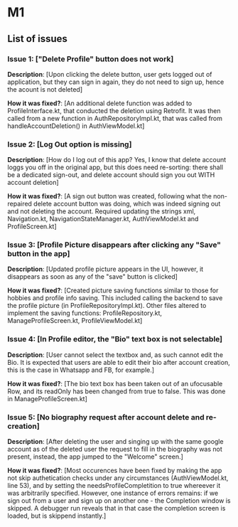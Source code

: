 # M1

## List of issues

### Issue 1: ["Delete Profile" button does not work]

**Description**: [Upon clicking the delete button, user gets logged out of application, but they can sign in again, they do not need to sign up, hence the acount is not deleted]

**How it was fixed?**: [An additional delete function was added to ProfileInterface.kt, that conducted the deletion using Retrofit. It was then called from a new function in AuthRepositoryImpl.kt, that was called from handleAccountDeletion() in AuthViewModel.kt]

### Issue 2: [Log Out option is missing]

**Description**: [How do I log out of this app? Yes, I know that delete account loggs you off in the original app, but this does need re-sorting: there shall be a dedicated sign-out, and delete account should sign you out WITH account deletion]

**How it was fixed?**: [A sign out button was created, following what the non-repaired delete account button was doing, which was indeed signing out and not deleting the account. Required updating the strings xml, Navigation.kt, NavigationStateManager.kt, AuthViewModel.kt and ProfileScreen.kt]

### Issue 3: [Profile Picture disappears after clicking any "Save" button in the app]

**Description**: [Updated profile picture appears in the UI, however, it disappears as soon as any of the "save" button is clicked]

**How it was fixed?**: [Created picture saving functions similar to those for hobbies and profile info saving. This included calling the backend to save the profile picture (in ProfileRepositoryImpl.kt). Other files altered to implement the saving functions: ProfileRepository.kt, ManageProfileScreen.kt, ProfileViewModel.kt]

### Issue 4: [In Profile editor, the "Bio" text box is not selectable]

**Description**: [User cannot select the textbox and, as such cannot edit the Bio. It is expected that users are able to edit their bio after account creation, this is the case in Whatsapp and FB, for example.]

**How it was fixed?**: [The bio text box has been taken out of an ufocusable Row, and its readOnly has been changed from true to false. This was done in ManageProfileScreen.kt]

### Issue 5: [No biography request after account delete and re-creation]

**Description**: [After deleting the user and singing up with the same google account as of the deleted user the request to fill in the biography was not present, instead, the app jumped to the "Welcome" screen.]

**How it was fixed?**: [Most occurences have been fixed by making the app not skip authetication checks under any circumstances (AuthViewModel.kt, line 53), and by setting the needsProfileCompletition to true whereever it was arbitrarily specified.  However, one instance of errors remains: if we sign out from a user and sign up on another one - the Completion window is skipped. A debugger run reveals that in that case the completion screen is loaded, but is skippend instantly.]